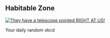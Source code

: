 ## Habitable Zone
[![They have a telescope pointed RIGHT AT US!](https://imgs.xkcd.com/comics/habitable_zone.png)](https://xkcd.com/1231/ "They have a telescope pointed RIGHT AT US!")

Your daily random xkcd
